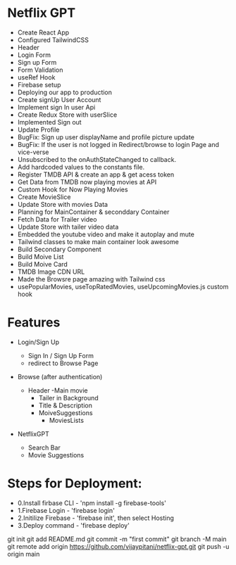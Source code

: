 # Netflix GPT
- Create React App
- Configured TailwindCSS
- Header
- Login Form
- Sign up Form
- Form Validation
- useRef Hook
- Firebase setup
- Deploying our app to production
- Create signUp User Account
- Implement sign In user Api
- Create Redux Store with userSlice
- Implemented Sign out
- Update Profile
- BugFix: Sign up user displayName and profile picture update
- BugFix: If the user is not logged in Redirect/browse to login Page and vice-verse
- Unsubscribed to the onAuthStateChanged to callback.
- Add hardcoded values to the constants file.
- Register TMDB API & create an app & get acess token
- Get Data from TMDB now playing movies at API
- Custom Hook for Now Playing Movies
- Create MovieSlice
- Update Store with movies Data
- Planning for MainContainer & seconddary Container
- Fetch Data for Trailer video
- Update Store with tailer video data
- Embedded the youtube video and make it autoplay and mute
- Tailwind classes to make main container look awesome
- Build Secondary Component
- Build Moive List
- Build Moive Card
- TMDB Image CDN URL
- Made the Browsre page amazing with Tailwind css
- usePopularMovies, useTopRatedMovies, useUpcomingMovies.js custom hook




# Features
- Login/Sign Up
   - Sign In / Sign Up Form
   - redirect to Browse Page

- Browse (after authentication)
   - Header
   -Main movie
       - Tailer in Background
       - Title & Description
       - MoiveSuggestions
          - MoviesLists 
- NetflixGPT
  - Search Bar
  - Movie Suggestions


# Steps for Deployment:
- 0.Install firbase CLI - 'npm install -g firebase-tools'
- 1.Firebase Login - 'firebase login'
- 2.Initilize Firebase - 'firebase init', then select Hosting
- 3.Deploy command - 'firebase deploy'




git init
git add README.md
git commit -m "first commit"
git branch -M main
git remote add origin https://github.com/vijaypitani/netflix-gpt.git
git push -u origin main